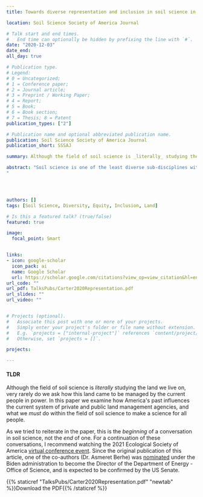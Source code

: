 ```yaml
---
title: Towards diverse representation and inclusion in soil science in the United States

location: Soil Science Society of America Journal

# Talk start and end times.
#   End time can optionally be hidden by prefixing the line with `#`.
date: "2020-12-03"
date_end: 
all_day: true

# Publication type.
# Legend: 
# 0 = Uncategorized; 
# 1 = Conference paper; 
# 2 = Journal article;
# 3 = Preprint / Working Paper; 
# 4 = Report; 
# 5 = Book; 
# 6 = Book section;
# 7 = Thesis; 8 = Patent
publication_types: ["2"]

# Publication name and optional abbreviated publication name.
publication: Soil Science Society of America Journal
publication_short: SSSAJ

summary: Although the field of soil science is _literally_ studying the land we live on, very rarely do we ask how this land came to be managed by the current people in power. In this paper we examine how America's past influences the current system of private and public land management agencies, and what we *must* do within the field of soil science to make a science for all people. 

abstract: "Soil science is one of the least diverse sub-disciplines within the agricultural, earth, and natural sciences. Representation within soil science does not currently reflect demographic trends in the United States. We synthesize available data on the representation of historically marginalized groups in soil science in the United States and identify historical mechanisms contributing to these trends. We review education and employment information within academia and the federal government, land-grant university participation, and available Soil Science Society of America (SSSA) membership data to gain insight into the current state of representation within soil sciences and implications for the future of this discipline. Across all domains of diversity, historically marginalized groups are under-represented in soil science. We provide recommendations toward recognizing diversity within the field and improving and encouraging diversity within the SSSA, and suggested responses for both individuals and institutions toward improving diversity, equity, and inclusion.
"




authors: []
tags: [Soil Science, Diversity, Equity, Inclusion, Land]

# Is this a featured talk? (true/false)
featured: true

image: 
  focal_point: Smart


links:
- icon: google-scholar 
  icon_pack: ai
  name: Google Scholar
  url: https://scholar.google.com/citations?view_op=view_citation&hl=en&user=miYEsFoAAAAJ&cstart=20&pagesize=80&citation_for_view=miYEsFoAAAAJ:4TOpqqG69KYC
url_code: ""
url_pdf: TalksPubs/Carter2020Representation.pdf
url_slides: ""
url_video: ""


# Projects (optional).
#   Associate this post with one or more of your projects.
#   Simply enter your project's folder or file name without extension.
#   E.g. `projects = ["internal-project"]` references `content/project/deep-learning/index.md`.
#   Otherwise, set `projects = []`.

projects:

---
```



#### TLDR
Although the field of soil science is _literally_ studying the land we live on, very rarely do we ask how this land came to be managed by the current people in power. In this paper we examine how America's past influences the current system of private and public land management agencies, and what we *must* do within the field of soil science to make a science for all people. 

As we tried to reiterate in the paper, this is the *beginning* of a conversation in soil science, not the *end* of one. For a continuation of these conversations, I recommend watching the 2021 Ecological Society of America [virtual conference event](https://eventscribeapp.com/live/index.asp?lsfp=RTF3Y2gwRVpHZmF3SFBCa0g5K2RjRHJnOUR6Mmx2TzNkR2IxQ3BnYU9BdzkxOXBabDlFS296OWZSSVNQOFBLeQ==). Since the original publication of this article, one of the co-authors (Dr. Asmeret Berhe) was [nominated](https://www.energy.senate.gov/hearings/2021/8/full-committee-hearing-to-consider-pending-nominations) under the Biden administration to become the Director of the Department of Energy - Office of Science, and is expected to be confirmed by the US Senate. 

{{% staticref "TalksPubs/Carter2020Representation.pdf" "newtab" %}}Download the PDF{{% /staticref %}}
